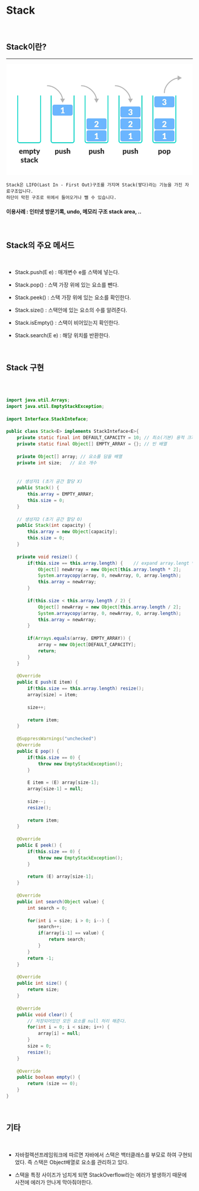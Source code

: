 Stack
=====

<br>

## Stack이란?
------

![스택](./img/stack.webp)

    Stack은 LIFO(Last In - First Out)구조를 가지며 Stack(쌓다)라는 기능을 가진 자료구조입니다.
    하단이 막힌 구조로 위에서 들어오거나 뺄 수 있습니다.

#### 이용사례 : 인터넷 방문기록, undo, 메모리 구조 stack area, ..

<br>

## Stack의 주요 메서드

<br>

- Stack.push(E e) : 매개변수 e를 스택에 넣는다.

- Stack.pop() : 스택 가장 위에 있는 요소를 뺀다.

- Stack.peek() : 스택 가장 위에 있는 요소를 확인한다.

- Stack.size() : 스택안에 있는 요소의 수를 알려준다.

- Stack.isEmpty() : 스택이 비어있는지 확인한다.

- Stack.search(E e) : 해당 위치를 반환한다.

<br>

## Stack 구현

<br>

```java

import java.util.Arrays;
import java.util.EmptyStackException;

import Interface.StackInteface;

public class Stack<E> implements StackInteface<E>{
	private static final int DEFAULT_CAPACITY = 10;	// 최소(기본) 용적 크기 
	private static final Object[] EMPTY_ARRAY = {};	// 빈 배열 

	private Object[] array;	// 요소를 담을 배열  
	private int size;	// 요소 개수 
	
	
	// 생성자1 (초기 공간 할당 X) 
	public Stack() {
		this.array = EMPTY_ARRAY;
		this.size = 0;
	}
	
	// 생성자2 (초기 공간 할당 O) 
	public Stack(int capacity) {
		this.array = new Object[capacity];
		this.size = 0;
	}
	
	private void resize() {
		if(this.size == this.array.length) {	// expand array.lengt * 2
			Object[] newArray = new Object[this.array.length * 2];
			System.arraycopy(array, 0, newArray, 0, array.length);
			this.array = newArray;
		}
		
		if(this.size < this.array.length / 2) {
			Object[] newArray = new Object[this.array.length / 2];
			System.arraycopy(array, 0, newArray, 0, array.length);
			this.array = newArray;
		}
		
		if(Arrays.equals(array, EMPTY_ARRAY)) {
			array = new Object[DEFAULT_CAPACITY];
			return;
		}
	}
	
	@Override
	public E push(E item) {
		if(this.size == this.array.length) resize();
		array[size] = item;
		
		size++;
		
		return item;
	}

	@SuppressWarnings("unchecked")
	@Override
	public E pop() {
		if(this.size == 0) {
			throw new EmptyStackException();
		}
		
		E item = (E) array[size-1];
		array[size-1] = null;
		
		size--;
		resize();
		
		return item;
	}

	@Override
	public E peek() {
		if(this.size == 0) {
			throw new EmptyStackException();
		}
		
		return (E) array[size-1];
	}

	@Override
	public int search(Object value) {
		int search = 0;
		
		for(int i = size; i > 0; i--) {
			search++;
			if(array[i-1] == value) {
				return search;
			}
		}
		return -1;
	}

	@Override
	public int size() {
		return size;
	}

	@Override
	public void clear() {
		// 저장되어있던 모든 요소를 null 처리 해준다.
		for(int i = 0; i < size; i++) {
			array[i] = null;
		}
		size = 0;
		resize();
	}

	@Override
	public boolean empty() {
		return (size == 0);
	}
}

```

<br>

## 기타

<br>

- 자바컬렉션프레임워크에 따르면 자바에서 스택은 백터클래스를 부모로 하여 구현되었다. 즉 스택은 Object배열로 요소를 관리하고 있다.

- 스택을 특정 사이즈가 넘치게 되면 StackOverflow라는 에러가 발생하기 때문에 사전에 에러가 안나게 막아줘야한다.
